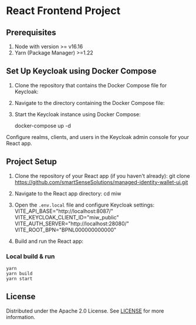 # React Frontend Project

## Prerequisites

1. Node with version >= v16.16
2. Yarn (Package Manager) >=1.22

## Set Up Keycloak using Docker Compose

1. Clone the repository that contains the Docker Compose file for Keycloak:

2. Navigate to the directory containing the Docker Compose file:

3. Start the Keycloak instance using Docker Compose:

    docker-compose up -d

Configure realms, clients, and users in the Keycloak admin console for your React app.

## Project Setup

1. Clone the repository of your React app (if you haven't already):
   git clone https://github.com/smartSenseSolutions/managed-identity-wallet-ui.git

2. Navigate to the React app directory:
   cd miw

3. Open the `.env.local` file and configure Keycloak settings:
   VITE_API_BASE="http://localhost:8087/"
   VITE_KEYCLOAK_CLIENT_ID="miw_public"
   VITE_AUTH_SERVER="http://localhost:28080/"
   VITE_ROOT_BPN="BPNL000000000000"

4. Build and run the React app:

### Local build & run

    yarn
    yarn build
    yarn start

<!-- ### Local docker build & run & publish

    yarn build:docker
    yarn publish:docker
    yarn start:docker -->

## License

Distributed under the Apache 2.0 License.
See [LICENSE](./LICENSE) for more information.
